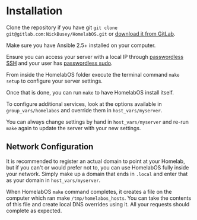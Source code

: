 # Installation

Clone the repository if you have git `git clone git@gitlab.com:NickBusey/HomelabOS.git` or [download it from GitLab](https://gitlab.com/NickBusey/HomelabOS/-/archive/master/HomelabOS-master.zip).

Make sure you have Ansible 2.5+ installed on your computer.

Ensure you can access your server with a local IP through [passwordless SSH](https://www.linuxbabe.com/linux-server/setup-passwordless-ssh-login) and your user has [passwordless sudo](https://askubuntu.com/questions/192050/how-to-run-sudo-command-with-no-password).

From inside the HomelabOS folder execute the terminal command `make setup` to configure your server settings.

Once that is done, you can run `make` to have HomelabOS install itself.

To configure additional services, look at the options available in `group_vars/homelabos` and override them in `host_vars/myserver`.

You can always change settings by hand in `host_vars/myserver` and re-run `make` again to update the server with your new settings.

## Network Configuration

It is recommended to register an actual domain to point at your Homelab, but if you can't or would prefer not to, you can use HomelabOS fully inside your network. Simply make up a domain that ends in `.local` and enter that as your domain in `host_vars/myserver`.

When HomelabOS `make` command completes, it creates a file on the computer which ran make `/tmp/homelabos_hosts`. You can take the contents of this file and create local DNS overrides using it. All your requests should complete as expected.
